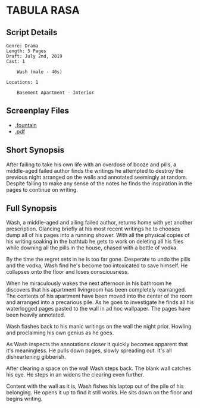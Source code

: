 # TABULA RASA

## Script Details

```
Genre: Drama
Length: 5 Pages
Draft: July 2nd, 2019
Cast: 1 

	Wash (male - 40s)

Locations: 1

	Basement Apartment - Interior
````

## Screenplay Files

* [.fountain](./tabula_rasa.fountain)
* [.pdf](./tabula_rasa.pdf)

## Short Synopsis

After failing to take his own life with an overdose of booze and pills, a middle-aged failed author finds the writings he attempted to destroy the previous night arranged on the walls and annotated seemingly at random. Despite failing to make any sense of the notes he finds the inspiration in the pages to continue on writing.

## Full Synopsis

Wash, a middle-aged and ailing failed author, returns home with yet another prescription. Glancing briefly at his most recent writings he to chooses dump all of his pages into a running shower. With all the physical copies of his writing soaking in the bathtub he gets to work on deleting all his files while downing all the pills in the house, chased with a bottle of vodka.

By the time the regret sets in he is too far gone. Desperate to undo the pills and the vodka, Wash find he's become too intoxicated to save himself. He collapses onto the floor and loses consciousness.

When he miraculously wakes the next afternoon in his bathroom he discovers that his apartment livingroom has been completely rearranged. The contents of his apartment have been moved into the center of the room and arranged into a precarious pile. As he goes to investigate he finds all his waterlogged pages pasted to the wall in ad hoc wallpaper. The pages have been heavily annotated.

Wash flashes back to his manic writings on the wall the night prior. Howling and proclaiming his own genius as he goes.

As Wash inspects the annotations closer it quickly becomes apparent that it's meaningless. He pulls down pages, slowly spreading out. It's all disheartening gibberish.

After clearing a space on the wall Wash steps back. The blank wall catches his eye. He steps in an widens the clearing even further. 

Content with the wall as it is, Wash fishes his laptop out of the pile of his belonging. He opens it up to find it still works. He sits down on the floor and begins writing.


